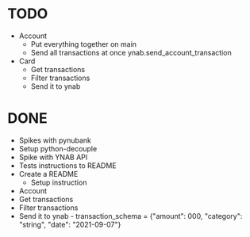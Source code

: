 # TODO
- Account
  - Put everything together on main
  - Send all transactions at once ynab.send_account_transaction
- Card
  - Get transactions
  - Filter transactions
  - Send it to ynab
    
# DONE 
 - Spikes with pynubank
 - Setup python-decouple
 - Spike with YNAB API
 - Tests instructions to README
 - Create a README
     - Setup instruction
 - Account
  - Get transactions
  - Filter transactions
  - Send it to ynab - transaction_schema = {"amount": 000, "category": "string", "date": "2021-09-07"}
